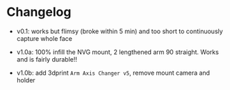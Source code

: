 # Changelog

* v0.1: works but flimsy (broke within 5 min) and too short to continuously capture whole face 

* v1.0a: 100% infill the NVG mount, 2 lengthened arm 90 straight. Works and is fairly durable!!

* v1.0b: add 3dprint `Arm Axis Changer v5`, remove mount camera and holder
